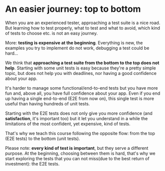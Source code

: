 # An easier journey: top to bottom

When you are an experienced tester, approaching a test suite is a nice road. But learning how to test properly, what to test and what to avoid, which kind of tests to choose etc. is not an easy journey.

More: **testing is expensive at the beginning**. Everything is new, the examples you try to implement do not work, debugging a test could be hard...

We think that **approaching a test suite from the bottom to the top does not help**. Starting with some unit tests is easy because they're a pretty simple topic, but does not help you with deadlines, nor having a good confidence about your app.

It's harder to manage some functional/end-to-end tests but you have more fun and, above all, you have full confidence about your app. Even if you end up having a single end-to-end (E2E from now on), this single test is more useful than having hundreds of unit tests.

Starting with the E2E tests does not only give you more confidence (and **satisfaction**, it's important too) but it let you understand in a while the limitations of the most confident, yet expensive, kind of tests.

That's why we teach this course following the opposite flow: from the top (E2E tests) to the bottom (unit tests).

Please note: **every kind of test is important**, but they serve a different purpose. At the beginning, choosing between them is hard, that's why we start exploring the tests that you can not miss(due to the best return of investment): the E2E tests.
